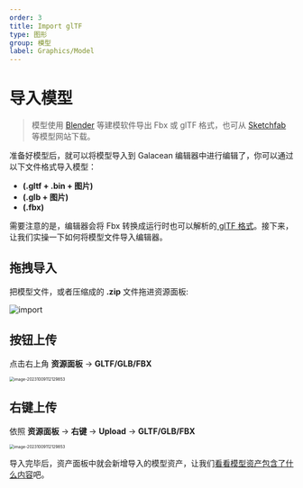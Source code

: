 ```yaml
---
order: 3
title: Import glTF
type: 图形
group: 模型
label: Graphics/Model
---
```


# 导入模型

> 模型使用 [Blender](https://docs.blender.org/manual/en/2.80/addons/io_scene_gltf2.html) 等建模软件导出 Fbx 或 glTF 格式，也可从 [Sketchfab](https://sketchfab.com/) 等模型网站下载。

准备好模型后，就可以将模型导入到 Galacean 编辑器中进行编辑了，你可以通过以下文件格式导入模型：

- **(.gltf + .bin + 图片)**
- **(.glb + 图片)**
- **(.fbx)**

需要注意的是，编辑器会将 Fbx 转换成运行时也可以解析的[ glTF 格式](${docs})。接下来，让我们实操一下如何将模型文件导入编辑器。

## 拖拽导入

把模型文件，或者压缩成的 **.zip** 文件拖进资源面板:

<img src="https://gw.alipayobjects.com/zos/OasisHub/d34e7e5f-495f-4777-80e5-860ac7772681/import.gif" alt="import" 
style="zoom:100%;" />

## 按钮上传

点击右上角 **资源面板** -> **GLTF/GLB/FBX**

<img src="https://gw.alipayobjects.com/zos/OasisHub/0d250b2d-4559-4333-802d-be2613db388c/image-20231009112129853.png" alt="image-20231009112129853" style="zoom:50%;" />

## 右键上传

依照 **资源面板** -> **右键** -> **Upload** -> **GLTF/GLB/FBX**

<img src="https://mdn.alipayobjects.com/huamei_yo47yq/afts/img/A*OtKERZfkrEAAAAAAAAAAAAAADhuCAQ/original" alt="image-20231009112129853" style="zoom:50%;" />

导入完毕后，资产面板中就会新增导入的模型资产，让我们[看看模型资产包含了什么内容](${docs})吧。

